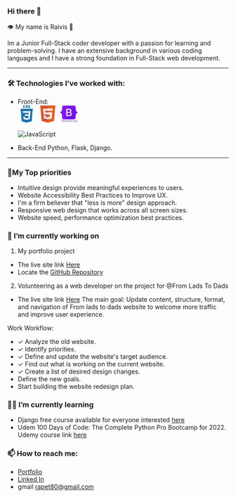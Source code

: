 ### Hi there 👋
:eye: My name is Raivis 🧔

Im a Junior Full-Stack coder developer with 
a passion for learning and problem-solving. 
I have an extensive background in various coding 
languages and I have a strong foundation 
in Full-Stack web development.

---

### :hammer_and_wrench: Technologies I’ve worked with: 
- Front-End:\
  <img src="https://github.com/devicons/devicon/blob/master/icons/css3/css3-plain-wordmark.svg"  title="CSS3" alt="CSS" width="40" height="40"/>&nbsp;
  <img src="https://github.com/devicons/devicon/blob/master/icons/html5/html5-original.svg" title="HTML5" alt="HTML" width="40" height="40"/>&nbsp;
  <img src="https://github.com/devicons/devicon/blob/master/icons/bootstrap/bootstrap-original-wordmark.svg"
  title="Bootstrap" alt="Bootstrap" width="40" height="40" />
  
  <img src="https://cdn.jsdelivr.net/gh/devicons/devicon/icons/javascript/javascript-original.svg"
  title="JavaScript" alt="JavaScript" width="40" height="40" />
  
- Back-End Python, Flask, Django.

---

### 📝My Top priorities
- Intuitive design provide meaningful experiences to users.
- Website Accessibility Best Practices to Improve UX.
- I'm a firm believer that "less is more" design approach.
- Responsive web design that works across all screen sizes.
- Website speed, performance optimization best practices.

### 🔭 I’m currently working on 
1. My portfolio project
  - The live site link [Here](https://raivis80.github.io/My-Portfolio/)
  - Locate the [GitHub Repository](https://github.com/Raivis80/My-Portfolio)
 
2. Volunteering as a web developer on the project for @From Lads To Dads
 - The live site link [Here](https://www.fromladstodads.com/)
The main goal:
Update content, structure, format, and navigation of From lads to dads website to welcome more traffic and improve user experience.

Work Workflow:
- ✓ Analyze the old website.
- ✓ Identify priorities.
- ✓ Define and update the website's target audience.
- ✓ Find out what is working on the current website.
- ✓ Create a list of desired design changes.
- Define the new goals.
- Start building the website redesign plan.

### 🧑‍🎓 I’m currently learning
  - Django free course available for everyone interested [here](https://www.dj4e.com/)
  - Udem 100 Days of Code: The Complete Python Pro Bootcamp for 2022. Udemy course link [here](https://www.udemy.com/course/100-days-of-code)

### 📫 How to reach me:
   - [Portfolio](https://raivis80.github.io/My-Portfolio/)
   - [Linked In](https://www.linkedin.com/in/raivis-petrovskis/)
   - gmail rapet80@gmail.com


